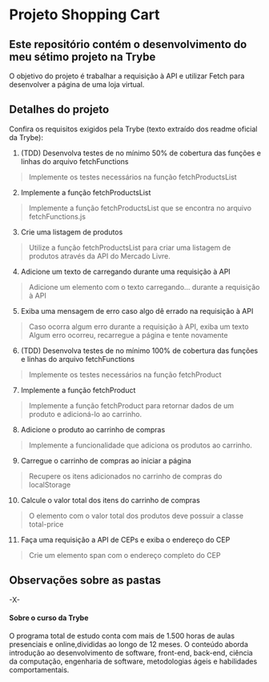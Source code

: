 # Projeto Shopping Cart
## Este repositório contém o desenvolvimento do meu sétimo projeto na Trybe

O objetivo do projeto é trabalhar a requisição à API e utilizar Fetch para desenvolver a página de uma loja virtual.

## Detalhes do projeto

Confira os requisitos exigidos pela Trybe (texto extraído dos readme oficial da Trybe):

1. (TDD) Desenvolva testes de no mínimo 50% de cobertura das funções e linhas do arquivo fetchFunctions

> Implemente os testes necessários na função fetchProductsList

2. Implemente a função fetchProductsList

> Implemente a função fetchProductsList que se encontra no arquivo fetchFunctions.js

3. Crie uma listagem de produtos

> Utilize a função fetchProductsList para criar uma listagem de produtos através da API do 
Mercado Livre.

4. Adicione um texto de carregando durante uma requisição à API

> Adicione um elemento com o texto carregando... durante a requisição à API

5. Exiba uma mensagem de erro caso algo dê errado na requisição à API

> Caso ocorra algum erro durante a requisição à API, exiba um texto Algum erro ocorreu, 
recarregue a página e tente novamente

6. (TDD) Desenvolva testes de no mínimo 100% de cobertura das funções e linhas do arquivo 
fetchFunctions

> Implemente os testes necessários na função fetchProduct

7. Implemente a função fetchProduct

> Implemente a função fetchProduct para retornar dados de um produto e adicioná-lo ao carrinho.

8. Adicione o produto ao carrinho de compras

> Implemente a funcionalidade que adiciona os produtos ao carrinho.

9. Carregue o carrinho de compras ao iniciar a página

> Recupere os itens adicionados no carrinho de compras do localStorage

10. Calcule o valor total dos itens do carrinho de compras

> O elemento com o valor total dos produtos deve possuir a classe total-price

11. Faça uma requisição a API de CEPs e exiba o endereço do CEP

> Crie um elemento span com o endereço completo do CEP

## Observações sobre as pastas

-X-

#### Sobre o curso da Trybe
O programa total de estudo conta com mais de 1.500 horas de aulas presenciais e online,divididas ao longo de 12 meses. O conteúdo aborda introdução ao desenvolvimento de software, front-end, back-end, ciência da computação, engenharia de software, metodologias ágeis e habilidades comportamentais.